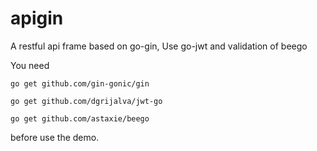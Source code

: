 # apigin
A restful api frame based on go-gin, Use go-jwt and validation of beego

You need
```
go get github.com/gin-gonic/gin
```

```
go get github.com/dgrijalva/jwt-go
```

```
go get github.com/astaxie/beego
```

before use the demo.
